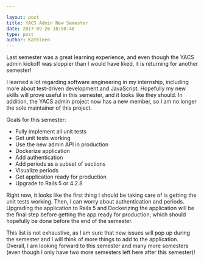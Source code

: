 ```yaml
---

layout: post
title: YACS Admin New Semester
date: 2017-09-26 18:50:40
type: post
author: Kathleen
---
```


Last semester was a great learning experience, and even though the YACS admin kickoff was sloppier than I would have liked, it is returning for another semester!

I learned a lot regarding software engineering in my internship, including more about test-driven development and JavaScript. Hopefully my new skills will prove useful in this semester, and it looks like they should. In addition, the YACS admin project now has a new member, so I am no longer the sole maintainer of this project.

Goals for this semester: 

- Fully implement all unit tests
- Get unit tests working
- Use the new admin API in production
- Dockerize application
- Add authentication
- Add periods as a subset of sections
- Visualize periods
- Get application ready for production
- Upgrade to Rails 5 or 4.2.8

Right now, it looks like the first thing I should be taking care of is getting the unit tests working. Then, I can worry about authentication and periods. Upgrading the application to Rails 5 and Dockerizing the application will be the final step before getting the app ready for production, which should hopefully be done before the end of the semester.

This list is not exhaustive, as I am sure that new issues will pop up during the semester and I will think of more things to add to the application. Overall, I am looking forward to this semester and many more semesters (even though I only have two more semesters left here after this semester)!
